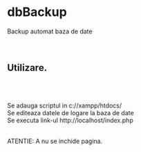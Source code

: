 # dbBackup
Backup automat baza de date</br></br></br>


<h2>Utilizare.</h2></br></br>

Se adauga scriptul in c://xampp/htdocs/ </br>
Se editeaza datele de logare la baza de date</br>
Se executa link-ul http://localhost/index.php</br></br>

ATENTIE: A nu se inchide pagina.
